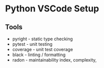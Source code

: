 
# Python VSCode Setup


## Tools

- pyright - static type checking
- pytest - unit testing
- coverage - unit test coverage
- black - linting / formatting
- radon - maintainability index, complexity, 